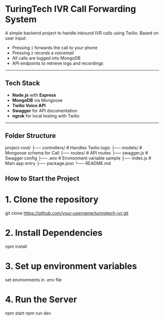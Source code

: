 # TuringTech IVR Call Forwarding System

A simple backend project to handle inbound IVR calls using Twilio. Based on user input:

- Pressing `1` forwards the call to your phone
- Pressing `2` records a voicemail
- All calls are logged into MongoDB
- API endpoints to retrieve logs and recordings

---

##  Tech Stack

- **Node.js** with **Express**
- **MongoDB** via Mongoose
- **Twilio Voice API**
- **Swagger** for API documentation
- **ngrok** for local testing with Twilio

---

##  Folder Structure
project-root/
├── controllers/ # Handles Twilio logic
├── models/ # Mongoose schema for Call
├── routes/ # API routes
├── swagger.js # Swagger config
├── .env # Environment variable sample
├── index.js # Main app entry
├── package.json
└── README.md

## How to Start the Project
# 1. Clone the repository

git clone https://github.com/your-username/turingtech-ivr.git


# 2. Install Dependencies
npm install

# 3. Set up environment variables
set environments in .env file

# 4. Run the Server
npm start 
npm run dev

